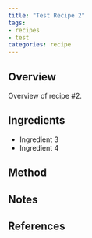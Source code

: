 ```yaml
---
title: "Test Recipe 2"
tags:
- recipes
- test
categories: recipe
---
```


## Overview
Overview of recipe #2.

## Ingredients
- Ingredient 3
- Ingredient 4

## Method

## Notes

## References
